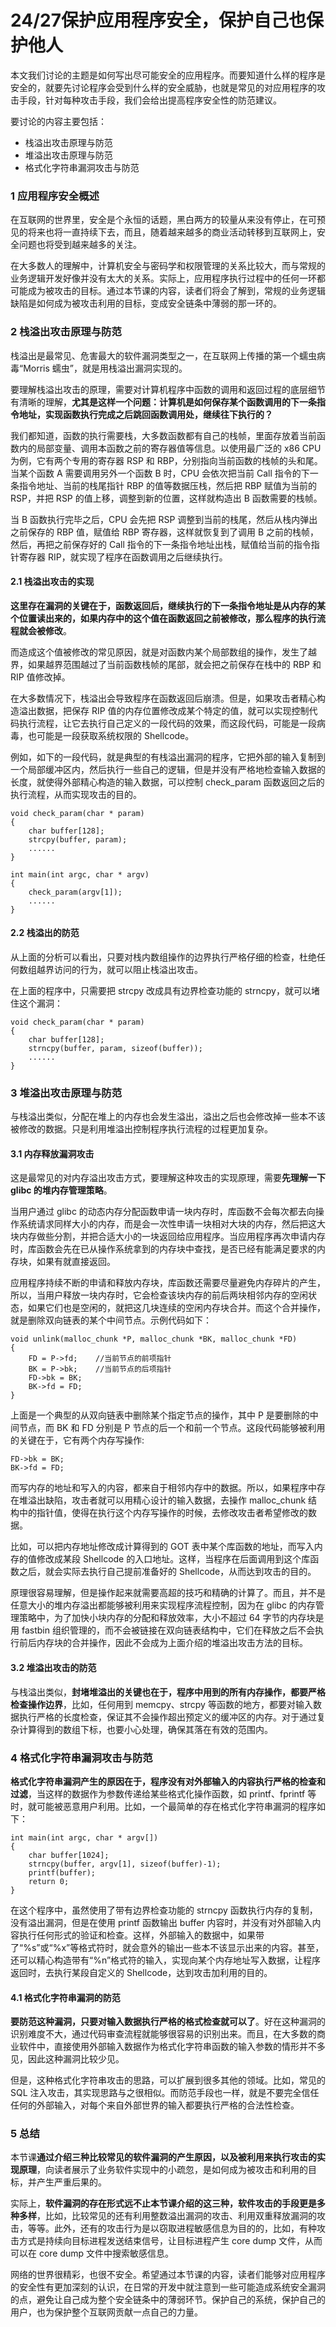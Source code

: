 # 24/27保护应用程序安全，保护自己也保护他人

本文我们讨论的主题是如何写出尽可能安全的应用程序。而要知道什么样的程序是安全的，就要先讨论程序会受到什么样的安全威胁，也就是常见的对应用程序的攻击手段，针对每种攻击手段，我们会给出提高程序安全性的防范建议。

要讨论的内容主要包括：

- 栈溢出攻击原理与防范
- 堆溢出攻击原理与防范
- 格式化字符串漏洞攻击与防范

### 1 应用程序安全概述

在互联网的世界里，安全是个永恒的话题，黑白两方的较量从来没有停止，在可预见的将来也将一直持续下去，而且，随着越来越多的商业活动转移到互联网上，安全问题也将受到越来越多的关注。

在大多数人的理解中，计算机安全与密码学和权限管理的关系比较大，而与常规的业务逻辑开发好像并没有太大的关系。实际上，应用程序执行过程中的任何一环都可能成为被攻击的目标。通过本节课的内容，读者们将会了解到，常规的业务逻辑缺陷是如何成为被攻击利用的目标，变成安全链条中薄弱的那一环的。

### 2 栈溢出攻击原理与防范

栈溢出是最常见、危害最大的软件漏洞类型之一，在互联网上传播的第一个蠕虫病毒“Morris 蠕虫”，就是用栈溢出漏洞实现的。

要理解栈溢出攻击的原理，需要对计算机程序中函数的调用和返回过程的底层细节有清晰的理解，**尤其是这样一个问题：计算机是如何保存某个函数调用的下一条指令地址，实现函数执行完成之后跳回函数调用处，继续往下执行的？**

我们都知道，函数的执行需要栈，大多数函数都有自己的栈帧，里面存放着当前函数内的局部变量、调用本函数之前的寄存器值等信息。以使用最广泛的 x86 CPU 为例，它有两个专用的寄存器 RSP 和 RBP，分别指向当前函数的栈帧的头和尾。当某个函数 A 需要调用另外一个函数 B 时，CPU 会依次把当前 Call 指令的下一条指令地址、当前的栈尾指针 RBP 的值等数据压栈，然后把 RBP 赋值为当前的 RSP，并把 RSP 的值上移，调整到新的位置，这样就构造出 B 函数需要的栈帧。

当 B 函数执行完毕之后，CPU 会先把 RSP 调整到当前的栈尾，然后从栈内弹出之前保存的 RBP 值，赋值给 RBP 寄存器，这样就恢复到了调用 B 之前的栈帧，然后，再把之前保存好的 Call 指令的下一条指令地址出栈，赋值给当前的指令指针寄存器 RIP，就实现了程序在函数调用之后继续执行。

#### 2.1 栈溢出攻击的实现

**这里存在漏洞的关键在于，函数返回后，继续执行的下一条指令地址是从内存的某个位置读出来的，如果内存中的这个值在函数返回之前被修改，那么程序的执行流程就会被修改**。

而造成这个值被修改的常见原因，就是对函数内某个局部数组的操作，发生了越界，如果越界范围越过了当前函数栈帧的尾部，就会把之前保存在栈中的 RBP 和 RIP 值修改掉。

在大多数情况下，栈溢出会导致程序在函数返回后崩溃。但是，如果攻击者精心构造溢出数据，把保存 RIP 值的内存位置修改成某个特定的值，就可以实现控制代码执行流程，让它去执行自己定义的一段代码的效果，而这段代码，可能是一段病毒，也可能是一段获取系统权限的 Shellcode。

例如，如下的一段代码，就是典型的有栈溢出漏洞的程序，它把外部的输入复制到一个局部缓冲区内，然后执行一些自己的逻辑，但是并没有严格地检查输入数据的长度，就使得外部精心构造的输入数据，可以控制 check_param 函数返回之后的执行流程，从而实现攻击的目的。

```
void check_param(char * param)
{
    char buffer[128];
    strcpy(buffer, param);
    ......
}

int main(int argc, char * argv)
{
    check_param(argv[1]);
    ......
}
```

#### 2.2 栈溢出的防范

从上面的分析可以看出，只要对栈内数组操作的边界执行严格仔细的检查，杜绝任何数组越界访问的行为，就可以阻止栈溢出攻击。

在上面的程序中，只需要把 strcpy 改成具有边界检查功能的 strncpy，就可以堵住这个漏洞：

```
void check_param(char * param)
{
    char buffer[128];
    strncpy(buffer, param, sizeof(buffer));
    ......
}
```

### 3 堆溢出攻击原理与防范

与栈溢出类似，分配在堆上的内存也会发生溢出，溢出之后也会修改掉一些本不该被修改的数据。只是利用堆溢出控制程序执行流程的过程更加复杂。

#### 3.1 内存释放漏洞攻击

这是最常见的对内存溢出攻击方式，要理解这种攻击的实现原理，需要**先理解一下 glibc 的堆内存管理策略**。

当用户通过 glibc 的动态内存分配函数申请一块内存时，库函数不会每次都去向操作系统请求同样大小的内存，而是会一次性申请一块相对大块的内存，然后把这大块内存做些分割，并把合适大小的一块返回给应用程序。当应用程序再次申请内存时，库函数会先在已从操作系统拿到的内存块中查找，是否已经有能满足要求的内存块，如果有就直接返回。

应用程序持续不断的申请和释放内存块，库函数还需要尽量避免内存碎片的产生，所以，当用户释放一块内存时，它会检查该块内存的前后两块相邻内存的空闲状态，如果它们也是空闲的，就把这几块连续的空闲内存块合并。而这个合并操作，就是删除双向链表的某个中间节点。示例代码如下：

```
void unlink(malloc_chunk *P, malloc_chunk *BK, malloc_chunk *FD)
{
    FD = P->fd;    //当前节点的前项指针
    BK = P->bk;    //当前节点的后项指针
    FD->bk = BK;   
    BK->fd = FD;
}
```

上面是一个典型的从双向链表中删除某个指定节点的操作，其中 P 是要删除的中间节点，而 BK 和 FD 分别是 P 节点的后一个和前一个节点。这段代码能够被利用的关键在于，它有两个内存写操作:

```
FD->bk = BK;
BK->fd = FD;
```

而写内存的地址和写入的内容，都来自于相邻内存中的数据。所以，如果程序中存在堆溢出缺陷，攻击者就可以用精心设计的输入数据，去操作 malloc_chunk 结构中的指针值，使得在执行这个内存写操作的时候，去修改攻击者希望修改的数据。

比如，可以把内存地址修改成计算得到的 GOT 表中某个库函数的地址，而写入内存的值修改成某段 Shellcode 的入口地址。这样，当程序在后面调用到这个库函数之后，就会实际去执行自己提前准备好的 Shellcode，从而达到攻击的目的。

原理很容易理解，但是操作起来就需要高超的技巧和精确的计算了。而且，并不是任意大小的堆内存溢出都能够被利用来实现程序流程控制，因为在 glibc 的内存管理策略中，为了加快小块内存的分配和释放效率，大小不超过 64 字节的内存块是用 fastbin 组织管理的，而不会被链接在双向链表结构中，它们在释放之后不会执行前后内存块的合并操作，因此不会成为上面介绍的堆溢出攻击方法的目标。

#### 3.2 堆溢出攻击的防范

与栈溢出类似，**封堵堆溢出的关键也在于，程序中用到的所有内存操作，都要严格检查操作边界**，比如，任何用到 memcpy、strcpy 等函数的地方，都要对输入数据执行严格的长度检查，保证其不会操作超出预定义的缓冲区的内存。对于通过复杂计算得到的数组下标，也要小心处理，确保其落在有效的范围内。

### 4 格式化字符串漏洞攻击与防范

**格式化字符串漏洞产生的原因在于，程序没有对外部输入的内容执行严格的检查和过滤**，当这样的数据作为参数传递给某些格式化操作函数，如 printf、fprintf 等时，就可能被恶意用户利用。比如，一个最简单的存在格式化字符串漏洞的程序如下：

```
int main(int argc, char * argv[])
{
    char buffer[1024];
    strncpy(buffer, argv[1], sizeof(buffer)-1);
    printf(buffer);
    return 0;
}
```

在这个程序中，虽然使用了带有边界检查功能的 strncpy 函数执行内存的复制，没有溢出漏洞，但是在使用 printf 函数输出 buffer 内容时，并没有对外部输入内容执行任何形式的验证和检查。这样，外部输入的数据中，如果带了“%s”或“%x”等格式符时，就会意外的输出一些本不该显示出来的内容。甚至，还可以精心构造带有“%n”格式符的输入，实现向某个内存地址写入数据，让程序返回时，去执行某段自定义的 Shellcode，达到攻击加利用的目的。

#### 4.1 格式化字符串漏洞的防范

**要防范这种漏洞，只要对输入数据执行严格的格式检查就可以了**。好在这种漏洞的识别难度不大，通过代码审查流程就能够很容易的识别出来。而且，在大多数的商业软件中，直接使用外部输入数据作为格式化字符串函数的输入参数的情形并不多见，因此这种漏洞比较少见。

但是，这种格式化字符串攻击的思路，可以扩展到很多其他的领域。比如，常见的 SQL 注入攻击，其实现思路与之很相似。而防范手段也一样，就是不要完全信任任何的外部输入，对每个来自外部世界的输入都要执行严格的合法性检查。

### 5 总结

本节课**通过介绍三种比较常见的软件漏洞的产生原因，以及被利用来执行攻击的实现原理**，向读者展示了业务软件实现中的小疏忽，是如何成为被攻击和利用的目标，并产生严重后果的。

实际上，**软件漏洞的存在形式远不止本节课介绍的这三种，软件攻击的手段更是多种多样**，比如，比较常见的还有利用整数溢出漏洞的攻击、利用双重释放漏洞的攻击，等等。此外，还有的攻击行为是以窃取进程敏感信息为目的的，比如，有种攻击方式是持续向目标进程发送结束信号，让目标进程产生 core dump 文件，从而可以在 core dump 文件中搜索敏感信息。

网络的世界很精彩，也很不安全。希望通过本节课的内容，读者们能够对应用程序的安全性有更加深刻的认识，在日常的开发中就注意到一些可能造成系统安全漏洞的点，避免让自己成为整个安全链条中的薄弱环节。保护自己的系统，保护自己的用户，也为保护整个互联网贡献一点自己的力量。